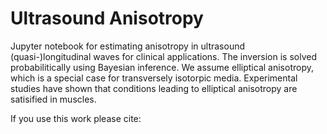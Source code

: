 # Ultrasound Anisotropy

Jupyter notebook for estimating anisotropy in ultrasound (quasi-)longitudinal waves for clinical applications. The inversion is solved probabilitically using Bayesian inference. We assume elliptical anisotropy, which is a special case for transversely isotorpic media. Experimental studies have shown that conditions leading to elliptical anisotropy are satisified in muscles.

If you use this work please cite:


